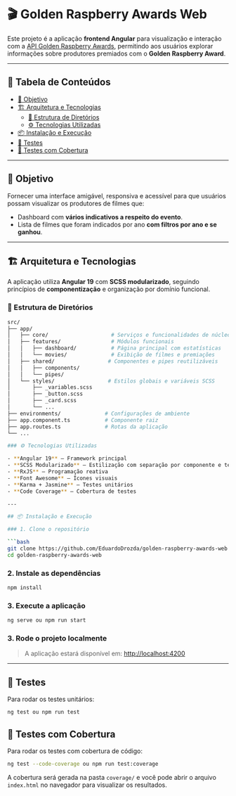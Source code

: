 # 🎬 Golden Raspberry Awards Web

Este projeto é a aplicação **frontend Angular** para visualização e interação com a [API Golden Raspberry Awards](https://github.com/EduardoDrozda/golden-raspberry-awards), permitindo aos usuários explorar informações sobre produtores premiados com o **Golden Raspberry Award**.

---

## 📑 Tabela de Conteúdos

- [🚀 Objetivo](#-objetivo)
- [🏗️ Arquitetura e Tecnologias](#-arquitetura-e-tecnologias)
  - [📁 Estrutura de Diretórios](#-estrutura-de-diretórios)
  - [⚙️ Tecnologias Utilizadas](#-tecnologias-utilizadas)
- [📦 Instalação e Execução](#-instalação-e-execução)
- [🧪 Testes](#-testes)
- [🧪 Testes com Cobertura](#-testes-com-cobertura)

---

## 🚀 Objetivo

Fornecer uma interface amigável, responsiva e acessível para que usuários possam visualizar os produtores de filmes que:

- Dashboard com **vários indicativos a respeito do evento**.
- Lista de filmes que foram indicados por ano **com filtros por ano e se ganhou**.

---

## 🏗️ Arquitetura e Tecnologias

A aplicação utiliza **Angular 19** com **SCSS modularizado**, seguindo princípios de **componentização** e organização por domínio funcional.

### 📁 Estrutura de Diretórios

```bash
src/
├── app/
│   ├── core/                    # Serviços e funcionalidades de núcleo da aplicação
│   ├── features/                # Módulos funcionais
│   │   ├── dashboard/           # Página principal com estatísticas
│   │   └── movies/              # Exibição de filmes e premiações
│   ├── shared/                 # Componentes e pipes reutilizáveis
│   │   ├── components/
│   │   └── pipes/
│   └── styles/                 # Estilos globais e variáveis SCSS
│       ├── _variables.scss
│       ├── _button.scss
│       ├── _card.scss
│       └── ...
├── environments/              # Configurações de ambiente
├── app.component.ts           # Componente raiz
├── app.routes.ts              # Rotas da aplicação
└── ...

### ⚙️ Tecnologias Utilizadas

- **Angular 19** – Framework principal
- **SCSS Modularizado** – Estilização com separação por componente e temática
- **RxJS** – Programação reativa
- **Font Awesome** – Ícones visuais
- **Karma + Jasmine** – Testes unitários
- **Code Coverage** – Cobertura de testes

---

## 📦 Instalação e Execução

### 1. Clone o repositório

```bash
git clone https://github.com/EduardoDrozda/golden-raspberry-awards-web
cd golden-raspberry-awards-web
```
### 2. Instale as dependências

```bash
npm install
```
### 3. Execute a aplicação

```bash
ng serve ou npm run start
```

### 3. Rode o projeto localmente

> A aplicação estará disponível em: [http://localhost:4200](http://localhost:4200)

---

## 🧪 Testes

Para rodar os testes unitários:

```bash
ng test ou npm run test
```

## 🧪 Testes com Cobertura
Para rodar os testes com cobertura de código:

```bash
ng test --code-coverage ou npm run test:coverage
```

A cobertura será gerada na pasta `coverage/` e você pode abrir o arquivo `index.html` no navegador para visualizar os resultados.
